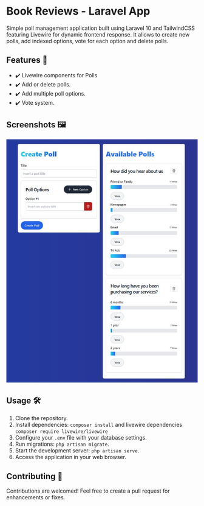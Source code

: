# Book Reviews - Laravel App


Simple poll management application built using Laravel 10 and TailwindCSS featuring Livewire for dynamic frontend response. It allows to create new polls, add indexed options, vote for each option and delete polls.

## Features 🚀

- ✔️ Livewire components for Polls
- ✔️ Add or delete polls.
- ✔️ Add multiple poll options.
- ✔️ Vote system.

## Screenshots 🖼️

![alt text](https://github.com/joaocba/laravel-livewire-polls/blob/main/screenshots/main-screen.JPG?raw=true)

## Usage 🛠️

1. Clone the repository.
2. Install dependencies: `composer install` and livewire dependencies `composer require livewire/livewire`
3. Configure your `.env` file with your database settings.
4. Run migrations: `php artisan migrate`.
5. Start the development server: `php artisan serve`.
6. Access the application in your web browser.


## Contributing 🤝

Contributions are welcomed! Feel free to create a pull request for enhancements or fixes.
